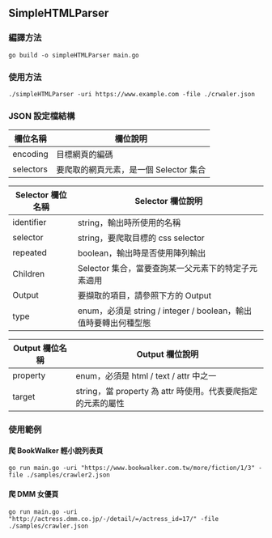 ## SimpleHTMLParser

### 編譯方法
```shell script
go build -o simpleHTMLParser main.go 
```

### 使用方法
```shell script
./simpleHTMLParser -uri https://www.example.com -file ./crwaler.json
```

### JSON 設定檔結構
欄位名稱 | 欄位說明
---- | ----
encoding | 目標網頁的編碼
selectors | 要爬取的網頁元素，是一個 Selector 集合

Selector 欄位名稱 | Selector 欄位說明
---- | ----
identifier | string，輸出時所使用的名稱
selector | string，要爬取目標的 css selector
repeated | boolean，輸出時是否使用陣列輸出
Children | Selector 集合，當要查詢某一父元素下的特定子元素適用
Output | 要擷取的項目，請參照下方的 Output
type | enum，必須是 string / integer / boolean，輸出值時要轉出何種型態

Output 欄位名稱 | Output 欄位說明
---- | ----
property | enum，必須是 html / text / attr 中之一
target | string，當 property 為 attr 時使用。代表要爬指定的元素的屬性

### 使用範例

#### 爬 BookWalker 輕小說列表頁
```shell script
go run main.go -uri "https://www.bookwalker.com.tw/more/fiction/1/3" -file ./samples/crawler2.json
```

#### 爬 DMM 女優頁
```shell script
go run main.go -uri "http://actress.dmm.co.jp/-/detail/=/actress_id=17/" -file ./samples/crawler.json  
```